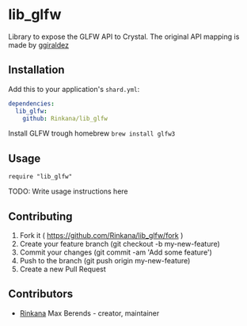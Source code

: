 # lib_glfw

Library to expose the GLFW API to Crystal.
The original API mapping is made by [ggiraldez](https://github.com/ggiraldez/crystal-gl)

## Installation

Add this to your application's `shard.yml`:

```yaml
dependencies:
  lib_glfw:
    github: Rinkana/lib_glfw
```

Install GLFW trough homebrew `brew install glfw3`

## Usage

```crystal
require "lib_glfw"
```

TODO: Write usage instructions here

## Contributing

1. Fork it ( https://github.com/Rinkana/lib_glfw/fork )
2. Create your feature branch (git checkout -b my-new-feature)
3. Commit your changes (git commit -am 'Add some feature')
4. Push to the branch (git push origin my-new-feature)
5. Create a new Pull Request

## Contributors

- [Rinkana](https://github.com/Rinkana) Max Berends - creator, maintainer
